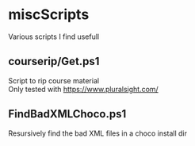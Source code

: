 # miscScripts

Various scripts I find usefull

## courserip/Get.ps1

Script to rip course material  
Only tested with <https://www.pluralsight.com/>

## FindBadXMLChoco.ps1

Resursively find the bad XML files in a choco install dir
